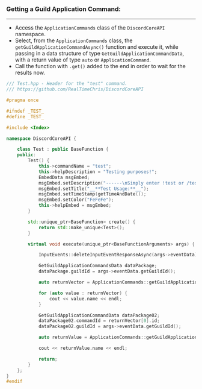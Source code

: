 
### **Getting a Guild Application Command:**
---
- Access the `ApplicationCommands` class of the `DiscordCoreAPI` namespace.
- Select, from the `ApplicationCommands` class, the `getGuildApplicationCommandAsync()` function and execute it, while passing in a data structure of type `GetGuildApplicationCommandData`, with a return value of type `auto` or `ApplicationCommand`.
- Call the function with `.get()` added to the end in order to wait for the results now.

```cpp
/// Test.hpp - Header for the "test" command.
/// https://github.com/RealTimeChris/DiscordCoreAPI

#pragma once

#ifndef _TEST_
#define _TEST_

#include <Index>

namespace DiscordCoreAPI {

	class Test : public BaseFunction {
	public:
		Test() {
			this->commandName = "test";
			this->helpDescription = "Testing purposes!";
			EmbedData msgEmbed;
			msgEmbed.setDescription("------\nSimply enter !test or /test!\n------");
			msgEmbed.setTitle("__**Test Usage:**__");
			msgEmbed.setTimeStamp(getTimeAndDate());
			msgEmbed.setColor("FeFeFe");
			this->helpEmbed = msgEmbed;
		}

		std::unique_ptr<BaseFunction> create() {
			return std::make_unique<Test>();
		}

		virtual void execute(unique_ptr<BaseFunctionArguments> args) {

			InputEvents::deleteInputEventResponseAsync(args->eventData).get();

			GetGuildApplicationCommandsData dataPackage;
			dataPackage.guildId = args->eventData.getGuildId();

			auto returnVector = ApplicationCommands::getGuildApplicationCommandsAsync(dataPackage).get();

			for (auto value : returnVector) {
				cout << value.name << endl;
			}

			GetGuildApplicationCommandData dataPackage02;
			dataPackage02.commandId = returnVector[0].id;
			dataPackage02.guildId = args->eventData.getGuildId();

			auto returnValue = ApplicationCommands::getGuildApplicationCommandAsync(dataPackage02).get();

			cout << returnValue.name << endl;

			return;
		}
	};
}
#endif
```
